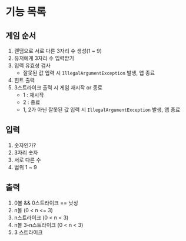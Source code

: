 # 기능 목록

## 게임 순서
1. 랜덤으로 서로 다른 3자리 수 생성(1 ~ 9)
2. 유저에게 3자리 수 입력받기
3. 입력 유효성 검사
   - 잘못된 값 입력 시 `IllegalArgumentException` 발생, 앱 종료
4. 힌트 출력
5. 3스트라이크 출력 시 게임 재시작 or 종료
   - 1 : 재시작 
   - 2 : 종료 
   - 1, 2가 아닌 잘못된 값 입력 시 `IllegalArgumentException` 발생, 앱 종료


## 입력
1. 숫자인가? 
2. 3자리 숫자 
3. 서로 다른 수 
4. 범위 1 ~ 9

## 출력
1. 0볼 && 0스트라이크 == 낫싱
2. n볼 (0 < n <= 3)
3. n스트라이크 (0 < n < 3)
4. n볼 3-n스트라이크 (0 < n < 3)
5. 3 스트라이크